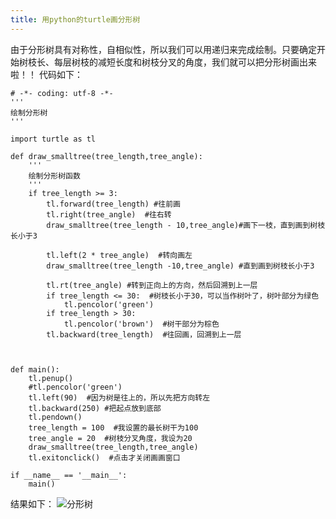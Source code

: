 ```yaml
---
title: 用python的turtle画分形树
---
```


﻿由于分形树具有对称性，自相似性，所以我们可以用递归来完成绘制。只要确定开始树枝长、每层树枝的减短长度和树枝分叉的角度，我们就可以把分形树画出来啦！！
代码如下：

```
# -*- coding: utf-8 -*-
'''
绘制分形树
'''

import turtle as tl 

def draw_smalltree(tree_length,tree_angle):
	'''
	绘制分形树函数
	'''
	if tree_length >= 3:
		tl.forward(tree_length) #往前画
		tl.right(tree_angle)  #往右转
		draw_smalltree(tree_length - 10,tree_angle)#画下一枝，直到画到树枝长小于3

		tl.left(2 * tree_angle)  #转向画左
		draw_smalltree(tree_length -10,tree_angle) #直到画到树枝长小于3

		tl.rt(tree_angle) #转到正向上的方向，然后回溯到上一层
		if tree_length <= 30:  #树枝长小于30，可以当作树叶了，树叶部分为绿色
			tl.pencolor('green')
		if tree_length > 30:
			tl.pencolor('brown')  #树干部分为棕色
		tl.backward(tree_length)  #往回画，回溯到上一层



def main():
	tl.penup()
	#tl.pencolor('green')
	tl.left(90)  #因为树是往上的，所以先把方向转左
	tl.backward(250) #把起点放到底部
	tl.pendown()
	tree_length = 100  #我设置的最长树干为100
	tree_angle = 20  #树枝分叉角度，我设为20
	draw_smalltree(tree_length,tree_angle)
	tl.exitonclick()  #点击才关闭画画窗口

if __name__ == '__main__':
	main()

```
结果如下：
![分形树](https://img-blog.csdn.net/20180416145713941?watermark/2/text/aHR0cHM6Ly9ibG9nLmNzZG4ubmV0L3l1bnl1bnl4/font/5a6L5L2T/fontsize/400/fill/I0JBQkFCMA==/dissolve/70)

